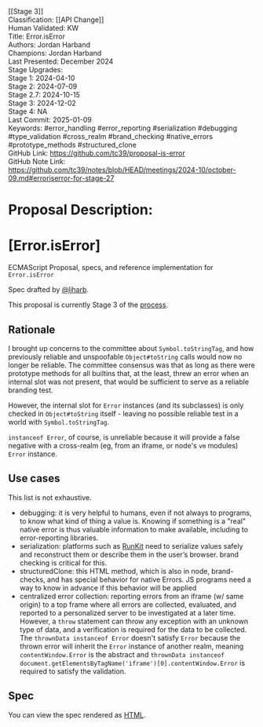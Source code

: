 [[Stage 3]]<br>Classification: [[API Change]]<br>Human Validated: KW<br>Title: Error.isError<br>Authors: Jordan Harband<br>Champions: Jordan Harband<br>Last Presented: December 2024<br>Stage Upgrades:<br>Stage 1: 2024-04-10  
Stage 2: 2024-07-09  
Stage 2.7: 2024-10-15  
Stage 3: 2024-12-02  
Stage 4: NA<br>Last Commit: 2025-01-09<br>Keywords: #error_handling #error_reporting #serialization #debugging #type_validation #cross_realm #brand_checking #native_errors #prototype_methods #structured_clone<br>GitHub Link: https://github.com/tc39/proposal-is-error <br>GitHub Note Link: https://github.com/tc39/notes/blob/HEAD/meetings/2024-10/october-09.md#erroriserror-for-stage-27
# Proposal Description:
# [Error.isError]
ECMAScript Proposal, specs, and reference implementation for `Error.isError`

Spec drafted by [@ljharb](https://github.com/ljharb).

This proposal is currently Stage 3 of the [process](https://tc39.github.io/process-document/).

## Rationale
I brought up concerns to the committee about `Symbol.toStringTag`, and how previously reliable and unspoofable `Object#toString` calls would now no longer be reliable. The committee consensus was that as long as there were prototype methods for all builtins that, at the least, threw an error when an internal slot was not present, that would be sufficient to serve as a reliable branding test.

However, the internal slot for `Error` instances (and its subclasses) is only checked in `Object#toString` itself - leaving no possible reliable test in a world with `Symbol.toStringTag`.

`instanceof Error`, of course, is unreliable because it will provide a false negative with a cross-realm (eg, from an iframe, or node's `vm` modules) `Error` instance.

## Use cases

This list is not exhaustive.

 - debugging: it is very helpful to humans, even if not always to programs, to know what kind of thing a value is. Knowing if something is a "real" native error is thus valuable information to make available, including to error-reporting libraries.
 - serialization: platforms such as [RunKit](https://runkit.com/) need to serialize values safely and reconstruct them or describe them in the user’s browser. brand checking is critical for this.
 - structuredClone: this HTML method, which is also in node, brand-checks, and has special behavior for native Errors. JS programs need a way to know in advance if this behavior will be applied
 - centralized error collection: reporting errors from an iframe (w/ same origin) to a top frame where all errors are collected, evaluated, and reported to a personalized server to be investigated at a later time. However, a `throw` statement can throw any exception with an unknown type of data, and a verification is required for the data to be collected. The `thrownData instanceof Error` doesn't satisfy `Error` because the thrown error will inherit the `Error` instance of another realm, meaning `contentWindow.Error` is the abstract and `thrownData instanceof document.getElementsByTagName('iframe')[0].contentWindow.Error`  is required to satisfy the validation.

## Spec
You can view the spec rendered as [HTML](https://tc39.es/proposal-is-error/).
<br>